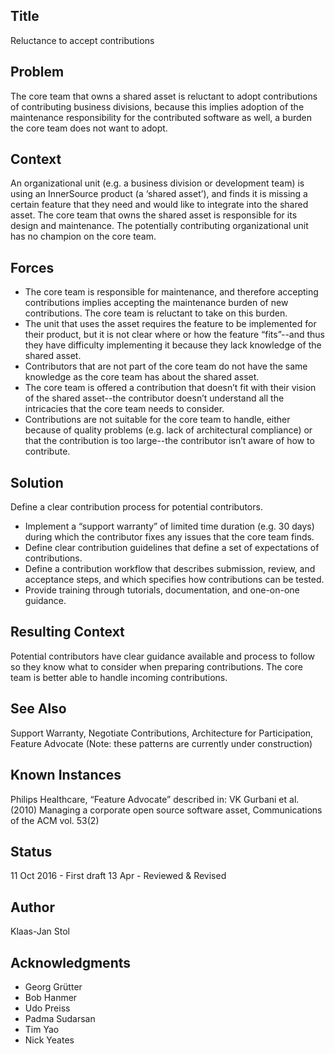 ## Title

Reluctance to accept contributions

## Problem

The core team that owns a shared asset is reluctant to adopt contributions of contributing business divisions, because this implies adoption of the maintenance responsibility for the contributed software as well, a burden the core team does not want to adopt.

## Context

An organizational unit (e.g. a business division or development team) is using an InnerSource product (a ‘shared asset’), and finds it is missing a certain feature that they need and would like to integrate into the shared asset. The core team that owns the shared asset is responsible for its design and maintenance. The potentially contributing organizational unit has no champion on the core team. 

## Forces

* The core team is responsible for maintenance, and therefore accepting contributions implies accepting the maintenance burden of new contributions. The core team is reluctant to take on this burden.
* The unit that uses the asset requires the feature to be implemented for their product, but it is not clear where or how the feature “fits”--and thus they have difficulty implementing it because they lack knowledge of the shared asset.
* Contributors that are not part of the core team do not have the same knowledge as the core team has about the shared asset.
* The core team is offered a contribution that doesn’t fit with their vision of the shared asset--the contributor doesn’t understand all the intricacies that the core team needs to consider.
* Contributions are not suitable for the core team to handle, either because of quality problems (e.g. lack of architectural compliance) or that the contribution is too large--the contributor isn’t aware of how to contribute.

## Solution

Define a clear contribution process for potential contributors.

* Implement a “support warranty” of limited time duration (e.g. 30 days) during which the contributor fixes any issues that the core team finds.
* Define clear contribution guidelines that define a set of expectations of contributions.
* Define a contribution workflow that describes submission, review, and acceptance steps, and which specifies how contributions can be tested.
* Provide training through tutorials, documentation, and one-on-one guidance.

## Resulting Context

Potential contributors have clear guidance available and process to follow so they know what to consider when preparing contributions. The core team is better able to handle incoming contributions.

## See Also

Support Warranty, Negotiate Contributions, Architecture for Participation, Feature Advocate (Note: these patterns are currently under construction)

## Known Instances

Philips Healthcare, “Feature Advocate” described in: VK Gurbani et al. (2010) Managing a corporate open source software asset, Communications of the ACM vol. 53(2)

## Status

11 Oct 2016 - First draft
13 Apr - Reviewed & Revised

## Author

Klaas-Jan Stol

## Acknowledgments

* Georg Grütter
* Bob Hanmer
* Udo Preiss
* Padma Sudarsan
* Tim Yao
* Nick Yeates
